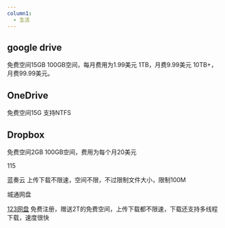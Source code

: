 ```yaml
---
column1:
  - 生活
---
```

## google drive
免费空间15GB
100GB空间，每月费用为1.99美元
1TB，月费9.99美元
10TB+，月费99.99美元。

## OneDrive
免费空间15G
支持NTFS

## Dropbox
免费空间2GB
100GB空间，费用为每个月20美元

115

蓝奏云
上传下载不限速，空间不限，不过限制文件大小，限制100M

城通网盘


[123网盘](https://www.123pan.com/)
免费注册，赠送2T的免费空间，上传下载都不限速，下载还支持多线程下载，速度很快